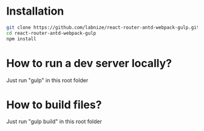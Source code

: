 # Installation

```bash
git clone https://github.com/labnize/react-router-antd-webpack-gulp.git
cd react-router-antd-webpack-gulp
npm install
```

# How to run a dev server locally?

Just run "gulp" in this root folder


# How to build files?

Just run "gulp build" in this root folder
